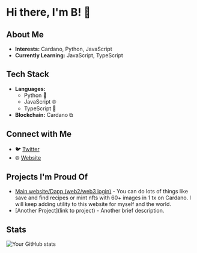 # Hi there, I'm B! 👋

## About Me
- **Interests:** Cardano, Python, JavaScript
- **Currently Learning:** JavaScript, TypeScript

## Tech Stack
- **Languages:** 
  - Python 🐍
  - JavaScript 🌐
  - TypeScript 📝
- **Blockchain:** Cardano ⧉

## Connect with Me
- 🐦 [Twitter](https://twitter.com/fam_cardano)
- 🌐 [Website](https://www.cardanodegen.shop/nft-minter)

## Projects I'm Proud Of
- [Main website/Dapp (web2/web3 login)](https://github.com/ensured/cardano-degen-club) - You can do lots of things like save and find recipes or mint nfts with 60+ images in 1 tx on Cardano. I will keep adding utility to this website for myself and the world.
- [Another Project](link to project) - Another brief description.

## Stats
![Your GitHub stats](https://github-readme-stats.vercel.app/api?username=ensured&show_icons=true&theme=radical)
